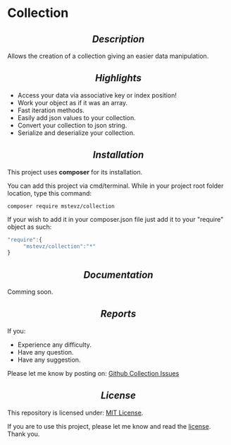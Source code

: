 # Collection

## <div align="center">_Description_</div>
Allows the creation of a collection giving an easier data manipulation.

## <div align="center">_Highlights_</div>
* Access your data via associative key or index position!
* Work your object as if it was an array.
* Fast iteration methods. 
* Easily add json values to your collection.
* Convert your collection to json string.
* Serialize and deserialize your collection. 

## <div align="center">_Installation_</div>
This project uses <b>composer</b> for its installation. 

You can add this project via cmd/terminal. While in your project root folder location, type this command: 

```{r, engine='sh', count_lines}
composer require mstevz/collection
```

If your wish to add it in your composer.json file just add it to your "require" object as such:

```js
"require":{
     "mstevz/collection":"*"
}
```

## <div align="center">_Documentation_</div>
Comming soon.

## <div align="center">_Reports_</div>
If you:
* Experience any difficulty.
* Have any question.
* Have any suggestion.

Please let me know by posting on: [Github Collection Issues](https://github.com/mstevz/collection/issues)

## <div align="center">_License_</div>
This repository is licensed under: [MIT License](https://github.com/mstevz/collection/blob/master/LICENSE).

If you are to use this project, please let me know and read the [license](https://github.com/mstevz/collection/blob/master/LICENSE).
Thank you.



